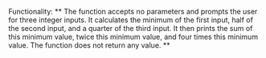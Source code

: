 Functionality: ** The function accepts no parameters and prompts the user for three integer inputs. It calculates the minimum of the first input, half of the second input, and a quarter of the third input. It then prints the sum of this minimum value, twice this minimum value, and four times this minimum value. The function does not return any value. **